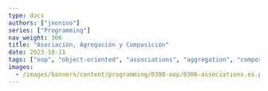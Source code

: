 ```yaml
---
type: docs
authors: ["jnonino"]
series: ["Programming"]
nav_weight: 306
title: "Asociación, Agregación y Composición"
date: 2023-10-11
tags: ["oop", "object-oriented", "associations", "aggregation", "composition", "uml"]
images:
  - /images/banners/content/programming/0300-oop/0306-associations.es.png
---
```

